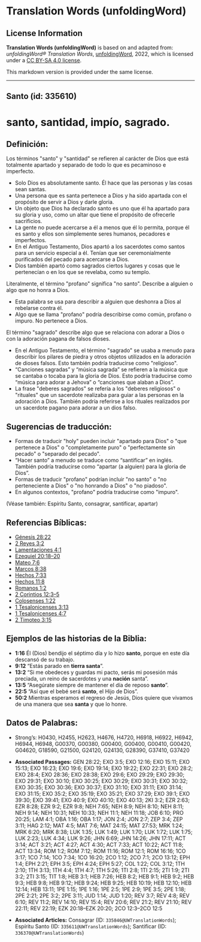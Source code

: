 # Translation Words (unfoldingWord)

## License Information

**Translation Words (unfoldingWord)** is based on and adapted from: _unfoldingWord® Translation Words_, [unfoldingWord](https://unfoldingword.org/utw), 2022, which is licensed under a [CC BY-SA 4.0 license](https://creativecommons.org/licenses/by-sa/4.0/legalcode.en).

This markdown version is provided under the same license.



--------------------------------

## Santo (id: 335610)

santo, santidad, impío, sagrado.
================================

Definición:
-----------

Los términos "santo" y "santidad" se refieren al carácter de Dios que está totalmente apartado y separado de todo lo que es pecaminoso e imperfecto.

* Solo Dios es absolutamente santo. Él hace que las personas y las cosas sean santas.
* Una persona que es santa pertenece a Dios y ha sido apartada con el propósito de servir a Dios y darle gloria.
* Un objeto que Dios ha declarado santo es uno que él ha apartado para su gloria y uso, como un altar que tiene el propósito de ofrecerle sacrificios.
* La gente no puede acercarse a él a menos que él lo permita, porque él es santo y ellos son simplemente seres humanos, pecadores e imperfectos.
* En el Antiguo Testamento, Dios apartó a los sacerdotes como santos para un servicio especial a él. Tenían que ser ceremonialmente purificados del pecado para acercarse a Dios.
* Dios también apartó como sagrados ciertos lugares y cosas que le pertenecían o en los que se revelaba, como su templo.

Literalmente, el término "profano" significa "no santo". Describe a alguien o algo que no honra a Dios.

* Esta palabra se usa para describir a alguien que deshonra a Dios al rebelarse contra él.
* Algo que se llama "profano" podría describirse como común, profano o impuro. No pertenece a Dios.

El término "sagrado" describe algo que se relaciona con adorar a Dios o con la adoración pagana de falsos dioses.

* En el Antiguo Testamento, el término "sagrado" se usaba a menudo para describir los pilares de piedra y otros objetos utilizados en la adoración de dioses falsos. Esto también podría traducirse como "religioso".
* “Canciones sagradas” y “música sagrada” se refieren a la música que se cantaba o tocaba para la gloria de Dios. Esto podría traducirse como “música para adorar a Jehova” o “canciones que alaban a Dios”.
* La frase "deberes sagrados" se refería a los "deberes religiosos" o "rituales" que un sacerdote realizaba para guiar a las personas en la adoración a Dios. También podría referirse a los rituales realizados por un sacerdote pagano para adorar a un dios falso.

Sugerencias de traducción:
--------------------------

* Formas de traducir "holy" pueden incluir "apartado para Dios" o "que pertenece a Dios" o "completamente puro" o "perfectamente sin pecado" o "separado del pecado".
* “Hacer santo” a menudo se traduce como “santificar” en inglés. También podría traducirse como “apartar (a alguien) para la gloria de Dios”.
* Formas de traducir "profano" podrían incluir "no santo" o "no perteneciente a Dios" o "no honrando a Dios" o "no piadoso".
* En algunos contextos, "profano" podría traducirse como "impuro".

(Véase también: Espíritu Santo, consagrar, santificar, apartar)

Referencias Bíblicas:
---------------------

* [Génesis 28:22](https://ref.ly/Gen28:22)
* [2 Reyes 3:2](https://ref.ly/2Kgs3:2)
* [Lamentaciones 4:1](https://ref.ly/Lam4:1)
* [Ezequiel 20:18–20](https://ref.ly/Ezek20:18-Ezek20:20)
* [Mateo 7:6](https://ref.ly/Matt7:6)
* [Marcos 8:38](https://ref.ly/Mark8:38)
* [Hechos 7:33](https://ref.ly/Acts7:33)
* [Hechos 11:8](https://ref.ly/Acts11:8)
* [Romanos 1:2](https://ref.ly/Rom1:2)
* [2 Corintios 12:3–5](https://ref.ly/2Cor12:3-2Cor12:5)
* [Colosenses 1:22](https://ref.ly/Col1:22)
* [1 Tesalonicenses 3:13](https://ref.ly/1Thess3:13)
* [1 Tesalonicenses 4:7](https://ref.ly/1Thess4:7)
* [2 Timoteo 3:15](https://ref.ly/2Tim3:15)

Ejemplos de las historias de la Biblia:
---------------------------------------

* **1:16** Él (Dios) bendijo el séptimo día y lo hizo **santo**, porque en este día descansó de su trabajo.
* **9:12** “Estás parado en **tierra santa**”.
* **13:2** “Si me obedeces y guardas mi pacto, serás mi posesión más preciada, un reino de sacerdotes y una **nación** santa”.
* **13:5** “Asegúrate siempre de mantener el día de reposo **santo**”.
* **22:5** “Así que el bebé será **santo**, el Hijo de Dios”.
* **50:2** Mientras esperamos el regreso de Jesús, Dios quiere que vivamos de una manera que sea **santa** y que lo honre.

Datos de Palabras:
------------------

* Strong’s: H0430, H2455, H2623, H4676, H4720, H6918, H6922, H6942, H6944, H6948, G00370, G00380, G00400, G00400, G00410, G00420, G04620, G18590, G21500, G24120, G24130, G28390, G37410, G37420

* **Associated Passages:** GEN 28:22; EXO 3:5; EXO 12:16; EXO 15:11; EXO 15:13; EXO 16:23; EXO 19:6; EXO 19:14; EXO 19:22; EXO 22:31; EXO 28:2; EXO 28:4; EXO 28:36; EXO 28:38; EXO 29:6; EXO 29:29; EXO 29:30; EXO 29:31; EXO 30:10; EXO 30:25; EXO 30:29; EXO 30:31; EXO 30:32; EXO 30:35; EXO 30:36; EXO 30:37; EXO 31:10; EXO 31:11; EXO 31:14; EXO 31:15; EXO 35:2; EXO 35:19; EXO 35:21; EXO 37:29; EXO 39:1; EXO 39:30; EXO 39:41; EXO 40:9; EXO 40:10; EXO 40:13; 2KI 3:2; EZR 2:63; EZR 8:28; EZR 9:2; EZR 9:8; NEH 7:65; NEH 8:9; NEH 8:10; NEH 8:11; NEH 9:14; NEH 10:31; NEH 10:33; NEH 11:1; NEH 11:18; JOB 6:10; PRO 20:25; LAM 4:1; OBA 1:16; OBA 1:17; JON 2:4; JON 2:7; ZEP 3:4; ZEP 3:11; HAG 2:12; MAT 4:5; MAT 7:6; MAT 24:15; MAT 27:53; MRK 1:24; MRK 6:20; MRK 8:38; LUK 1:35; LUK 1:49; LUK 1:70; LUK 1:72; LUK 1:75; LUK 2:23; LUK 4:34; LUK 9:26; JHN 6:69; JHN 14:26; JHN 17:11; ACT 3:14; ACT 3:21; ACT 4:27; ACT 4:30; ACT 7:33; ACT 10:22; ACT 11:8; ACT 13:34; ROM 1:2; ROM 7:12; ROM 11:16; ROM 12:1; ROM 16:16; 1CO 3:17; 1CO 7:14; 1CO 7:34; 1CO 16:20; 2CO 1:12; 2CO 7:1; 2CO 13:12; EPH 1:4; EPH 2:21; EPH 3:5; EPH 4:24; EPH 5:27; COL 1:22; COL 3:12; 1TH 2:10; 1TH 3:13; 1TH 4:4; 1TH 4:7; 1TH 5:26; 1TI 2:8; 1TI 2:15; 2TI 1:9; 2TI 3:2; 2TI 3:15; TIT 1:8; HEB 3:1; HEB 7:26; HEB 8:2; HEB 9:1; HEB 9:2; HEB 9:3; HEB 9:8; HEB 9:12; HEB 9:24; HEB 9:25; HEB 10:19; HEB 12:10; HEB 12:14; HEB 13:11; 1PE 1:15; 1PE 1:16; 1PE 2:5; 1PE 2:9; 1PE 3:5; 2PE 1:18; 2PE 2:21; 2PE 3:2; 2PE 3:11; JUD 1:14; JUD 1:20; REV 3:7; REV 4:8; REV 6:10; REV 11:2; REV 14:10; REV 15:4; REV 20:6; REV 21:2; REV 21:10; REV 22:11; REV 22:19; EZK 20:18–EZK 20:20; 2CO 12:3–2CO 12:5
* **Associated Articles:** Consagrar (ID: `335846@UWTranslationWords`); Espíritu Santo (ID: `335611@UWTranslationWords`); Santificar (ID: `336370@UWTranslationWords`)

